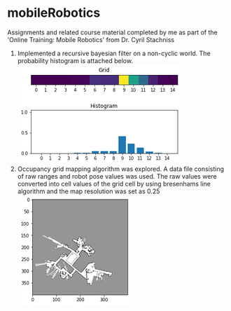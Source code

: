 # mobileRobotics
Assignments and related course material completed by me as part of the 'Online Training: Mobile Robotics' from Dr. Cyril Stachniss

1. Implemented a recursive bayesian filter on a non-cyclic world. The probability histogram is attached below.  
   ![Bayes Filter](img/bayesian.png?raw=true "Output of Bayes filter for localization")
2. Occupancy grid mapping algorithm was explored. A data file consisting of raw ranges and robot pose values was used. The raw values were converted into cell values of the grid cell by using bresenhams line algorithm and the map resolution was set as 0.25  
   ![Occupancy grid](img/occupancy.png?raw=true "Output occupany grid map")
